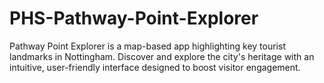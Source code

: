# PHS-Pathway-Point-Explorer
Pathway Point Explorer is a map-based app highlighting key tourist landmarks in Nottingham. Discover and explore the city's heritage with an intuitive, user-friendly interface designed to boost visitor engagement.
